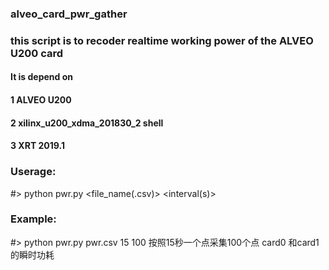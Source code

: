### alveo_card_pwr_gather
### this script is to recoder realtime working power of the ALVEO U200 card
#### It is depend on
####  1 ALVEO U200
####  2 xilinx_u200_xdma_201830_2 shell 
#### 3 XRT 2019.1
  
### Userage:
#> python pwr.py <file_name(.csv)> <interval(s)> <counter>
### Example:
#> python pwr.py pwr.csv 15 100
按照15秒一个点采集100个点 card0 和card1 的瞬时功耗

